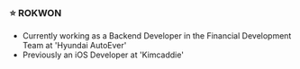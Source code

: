 ### ⭐️ ROKWON
- Currently working as a Backend Developer in the Financial Development Team at 'Hyundai AutoEver'
- Previously an iOS Developer at 'Kimcaddie'

